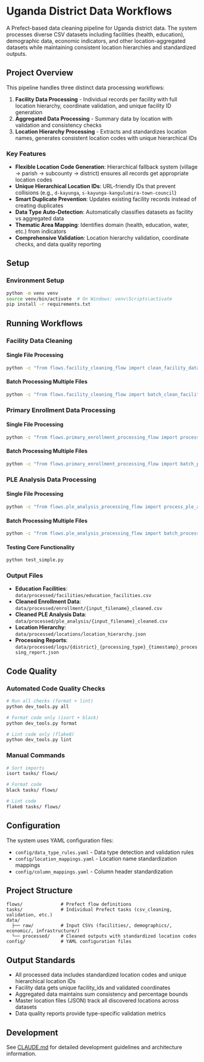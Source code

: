 # Uganda District Data Workflows

A Prefect-based data cleaning pipeline for Uganda district data. The system processes diverse CSV datasets including facilities (health, education), demographic data, economic indicators, and other location-aggregated datasets while maintaining consistent location hierarchies and standardized outputs.

## Project Overview

This pipeline handles three distinct data processing workflows:

1. **Facility Data Processing** - Individual records per facility with full location hierarchy, coordinate validation, and unique facility ID generation
2. **Aggregated Data Processing** - Summary data by location with validation and consistency checks
3. **Location Hierarchy Processing** - Extracts and standardizes location names, generates consistent location codes with unique hierarchical IDs

### Key Features

- **Flexible Location Code Generation**: Hierarchical fallback system (village → parish → subcounty → district) ensures all records get appropriate location codes
- **Unique Hierarchical Location IDs**: URL-friendly IDs that prevent collisions (e.g., `d-kayunga`, `s-kayunga-kangulumira-town-council`)
- **Smart Duplicate Prevention**: Updates existing facility records instead of creating duplicates
- **Data Type Auto-Detection**: Automatically classifies datasets as facility vs aggregated data
- **Thematic Area Mapping**: Identifies domain (health, education, water, etc.) from indicators
- **Comprehensive Validation**: Location hierarchy validation, coordinate checks, and data quality reporting

## Setup

### Environment Setup
```bash
python -m venv venv
source venv/bin/activate  # On Windows: venv\Scripts\activate
pip install -r requirements.txt
```

## Running Workflows

### Facility Data Cleaning

#### Single File Processing
```bash
python -c "from flows.facility_cleaning_flow import clean_facility_data; clean_facility_data('data/raw/facilities/health/kayunga_health_facilities.csv')"
```

#### Batch Processing Multiple Files
```bash
python -c "from flows.facility_cleaning_flow import batch_clean_facilities; batch_clean_facilities()"
```

### Primary Enrollment Data Processing

#### Single File Processing
```bash
python -c "from flows.primary_enrollment_processing_flow import process_primary_enrollment_data; process_primary_enrollment_data('data/raw/trends/masindi_primary_school_pupil_enrolment.csv')"
```

#### Batch Processing Multiple Files
```bash
python -c "from flows.primary_enrollment_processing_flow import batch_process_primary_enrollment_data; batch_process_primary_enrollment_data()"
```

### PLE Analysis Data Processing

#### Single File Processing
```bash
python -c "from flows.ple_analysis_processing_flow import process_ple_analysis_data; process_ple_analysis_data('data/raw/trends/kayunga_ple_analysis.csv')"
```

#### Batch Processing Multiple Files
```bash
python -c "from flows.ple_analysis_processing_flow import batch_process_ple_analysis_data; batch_process_ple_analysis_data()"
```

#### Testing Core Functionality
```bash
python test_simple.py
```

### Output Files

- **Education Facilities**: `data/processed/facilities/education_facilities.csv`
- **Cleaned Enrollment Data**: `data/processed/enrollment/{input_filename}_cleaned.csv`
- **Cleaned PLE Analysis Data**: `data/processed/ple_analysis/{input_filename}_cleaned.csv`
- **Location Hierarchy**: `data/processed/locations/location_hierarchy.json`
- **Processing Reports**: `data/processed/logs/{district}_{processing_type}_{timestamp}_processing_report.json`

## Code Quality

### Automated Code Quality Checks
```bash
# Run all checks (format + lint)
python dev_tools.py all

# Format code only (isort + black)
python dev_tools.py format

# Lint code only (flake8)
python dev_tools.py lint
```

### Manual Commands
```bash
# Sort imports
isort tasks/ flows/

# Format code
black tasks/ flows/

# Lint code
flake8 tasks/ flows/
```

## Configuration

The system uses YAML configuration files:
- `config/data_type_rules.yaml` - Data type detection and validation rules
- `config/location_mappings.yaml` - Location name standardization mappings
- `config/column_mappings.yaml` - Column header standardization

## Project Structure

```
flows/              # Prefect flow definitions
tasks/              # Individual Prefect tasks (csv_cleaning, validation, etc.)
data/
  ├── raw/          # Input CSVs (facilities/, demographics/, economic/, infrastructure/)
  └── processed/    # Cleaned outputs with standardized location codes
config/             # YAML configuration files
```

## Output Standards

- All processed data includes standardized location codes and unique hierarchical location IDs
- Facility data gets unique facility_ids and validated coordinates
- Aggregated data maintains sum consistency and percentage bounds
- Master location files (JSON) track all discovered locations across datasets
- Data quality reports provide type-specific validation metrics

## Development

See [CLAUDE.md](CLAUDE.md) for detailed development guidelines and architecture information.
